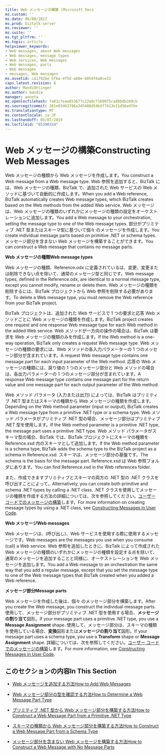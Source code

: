 ```yaml
---
title: Web メッセージの構築 |Microsoft Docs
ms.custom: ''
ms.date: 06/08/2017
ms.prod: biztalk-server
ms.reviewer: ''
ms.suite: ''
ms.tgt_pltfrm: ''
ms.topic: article
helpviewer_keywords:
- Web messages, about Web messages
- Web messages, message types
- Web services, Web messages
- Web messages, parts
- Web messages
- messages, Web messages
ms.assetid: ca1792be-5fba-4f5d-a88e-b854f6a8ce33
caps.latest.revision: 8
author: MandiOhlinger
ms.author: mandia
manager: anneta
ms.openlocfilehash: fa03c7eae853677c22a0c7160075cad8bdb269cb
ms.sourcegitcommit: 381e83d43796a345488d54b3f7413e11d56ad7be
ms.translationtype: MT
ms.contentlocale: ja-JP
ms.lasthandoff: 05/07/2019
ms.locfileid: "65390324"
---
```

# <a name="constructing-web-messages"></a><span data-ttu-id="17e83-102">Web メッセージの構築</span><span class="sxs-lookup"><span data-stu-id="17e83-102">Constructing Web Messages</span></span>
<span data-ttu-id="17e83-103">Web メッセージの種類から Web メッセージを作成します。</span><span class="sxs-lookup"><span data-stu-id="17e83-103">You construct a Web message from a Web message type.</span></span> <span data-ttu-id="17e83-104">Web 参照を追加すると、BizTalk には、Web メッセージの種類、BizTalk で、追加された Web サービスの Web メソッドに基づいて自動的に作成します。</span><span class="sxs-lookup"><span data-stu-id="17e83-104">When you add a Web reference, BizTalk automatically creates Web message types, which BizTalk creates based on the Web methods from the added Web service.</span></span> <span data-ttu-id="17e83-105">Web メッセージは、Web メッセージの種類のいずれかにメッセージの種類の設定をオーケストレーションに追加します。</span><span class="sxs-lookup"><span data-stu-id="17e83-105">You add a Web message to your orchestration, setting the message type to one of the Web message types.</span></span> <span data-ttu-id="17e83-106">部分がプリミティブ .NET 型またはスキーマ型に基づいて個々 のメッセージを作成します。</span><span class="sxs-lookup"><span data-stu-id="17e83-106">You create individual message parts based on primitive .NET or schema types.</span></span> <span data-ttu-id="17e83-107">メッセージ部分を含まない Web メッセージを構築することができます。</span><span class="sxs-lookup"><span data-stu-id="17e83-107">You can construct a Web message that contains no message parts.</span></span>  
  
 <span data-ttu-id="17e83-108">**Web メッセージの種類**</span><span class="sxs-lookup"><span data-stu-id="17e83-108">**Web message types**</span></span>  
  
 <span data-ttu-id="17e83-109">Web メッセージの種類、Reference.odx に定義されているは、変更、変更または削除できない点を除いて、通常のメッセージ型と同じです。</span><span class="sxs-lookup"><span data-stu-id="17e83-109">Web message types, defined in the Reference.odx, are identical to a normal message type, except you cannot modify, rename or delete them.</span></span> <span data-ttu-id="17e83-110">Web メッセージの種類を削除するには、BizTalk プロジェクトから Web 参照を削除する必要があります。</span><span class="sxs-lookup"><span data-stu-id="17e83-110">To delete a Web message type, you must remove the Web reference from your BizTalk project.</span></span>  
  
 <span data-ttu-id="17e83-111">BizTalk プロジェクトは、追加された Web サービスで 1 つの要求と応答 Web メソッドごとに Web メッセージの種類を作成します。</span><span class="sxs-lookup"><span data-stu-id="17e83-111">BizTalk project creates one request and one response Web message type for each Web method in the added Web service.</span></span> <span data-ttu-id="17e83-112">Web メソッドが一方向の操作の場合は、BizTalk は要求を Web メッセージの種類のみを作成します。</span><span class="sxs-lookup"><span data-stu-id="17e83-112">If the Web method is a one-way operation, BizTalk only creates a request Web message type.</span></span> <span data-ttu-id="17e83-113">Web メッセージの種類の要求には、Web メソッドの各入力パラメーターの 1 つのメッセージ部分が含まれています。</span><span class="sxs-lookup"><span data-stu-id="17e83-113">A request Web message type contains one message part for each input parameter of the Web method.</span></span> <span data-ttu-id="17e83-114">応答の Web メッセージの種類には、戻り値の 1 つのメッセージ部分と Web メソッドの場合は、各出力パラメーターの 1 つのメッセージ部分が含まれています。</span><span class="sxs-lookup"><span data-stu-id="17e83-114">A response Web message type contains one message part for the return value and one message part for each output parameter of the Web method.</span></span>  
  
 <span data-ttu-id="17e83-115">Web メソッド パラメータ (入力または出力) によっては、BizTalk はプリミティブ .NET 型またはスキーマの種類から Web メッセージの種類を作成します。</span><span class="sxs-lookup"><span data-stu-id="17e83-115">Depending on the Web method parameter (input or output), BizTalk creates a Web message type from a primitive .NET type or a schema type.</span></span> <span data-ttu-id="17e83-116">Web メソッド パラメータがプリミティブ .NET 型の場合、メッセージ部分はプリミティブ .NET 型を使用します。</span><span class="sxs-lookup"><span data-stu-id="17e83-116">If the Web method parameter is a primitive .NET type, the message part uses a primitive .NET type.</span></span> <span data-ttu-id="17e83-117">Web メソッド パラメータがスキーマ型の場合、BizTalk では、BizTalk プロジェクトにスキーマの種類を Reference.xsd 内のスキーマとして追加します。</span><span class="sxs-lookup"><span data-stu-id="17e83-117">If the Web method parameter is a schema type, BizTalk adds the schema type to the BizTalk project as a schema in Reference.xsd.</span></span> <span data-ttu-id="17e83-118">スキーマは、メッセージ部分の基盤です。</span><span class="sxs-lookup"><span data-stu-id="17e83-118">The schema is the basis for the message part.</span></span> <span data-ttu-id="17e83-119">Reference.xsd は Web 参照フォルダにあります。</span><span class="sxs-lookup"><span data-stu-id="17e83-119">You can find Reference.xsd in the Web references folder.</span></span>  
  
 <span data-ttu-id="17e83-120">また、作成できますプリミティブとスキーマの両方の .NET 型の .NET クラスを呼び出すことによって。</span><span class="sxs-lookup"><span data-stu-id="17e83-120">Alternatively, you can create both primitive and schema .NET types by calling a .NET class.</span></span> <span data-ttu-id="17e83-121">.NET クラスを使用してメッセージの種類を作成する方法の詳細については、次を参照してください。[ユーザー コードでのメッセージの構築](../core/constructing-messages-in-user-code.md)します。</span><span class="sxs-lookup"><span data-stu-id="17e83-121">For more information on creating message types by using a .NET class, see [Constructing Messages in User Code](../core/constructing-messages-in-user-code.md).</span></span>  
  
 <span data-ttu-id="17e83-122">**Web メッセージ**</span><span class="sxs-lookup"><span data-stu-id="17e83-122">**Web messages**</span></span>  
  
 <span data-ttu-id="17e83-123">Web メッセージは、(呼び出し)、Web サービスを使用する際に使用するメッセージです。</span><span class="sxs-lookup"><span data-stu-id="17e83-123">Web messages are the messages you use when you consume (call) a Web service.</span></span> <span data-ttu-id="17e83-124">Web 参照を追加したときに、BizTalk によって作成された Web メッセージの種類のいずれかにメッセージの種類を設定する点を除いて、通常のメッセージを追加することと同様に、オーケストレーションを Web メッセージを追加します。</span><span class="sxs-lookup"><span data-stu-id="17e83-124">You add a Web message to an orchestration the same way that you add a regular message, except that you set the message type to one of the Web message types that BizTalk created when you added a Web reference.</span></span>  
  
 <span data-ttu-id="17e83-125">**メッセージ部分**</span><span class="sxs-lookup"><span data-stu-id="17e83-125">**Message parts**</span></span>  
  
 <span data-ttu-id="17e83-126">Web メッセージを作成した後は、個々 のメッセージ部分を構築します。</span><span class="sxs-lookup"><span data-stu-id="17e83-126">After you create the Web message, you construct the individual message parts.</span></span> <span data-ttu-id="17e83-127">使用して、メッセージ部分がプリミティブ .NET 型を使用する場合、**メッセージの割り当て**図形。</span><span class="sxs-lookup"><span data-stu-id="17e83-127">If your message part uses a primitive .NET type, you use a **Message Assignment** shape.</span></span> <span data-ttu-id="17e83-128">使用して、メッセージ部分は、スキーマの種類を使用している場合、**変換**図形または**メッセージの割り当て**図形。</span><span class="sxs-lookup"><span data-stu-id="17e83-128">If your message part uses a schema type, you use a **Transform** shape or **Message Assignment** shape.</span></span> <span data-ttu-id="17e83-129">詳細については、次を参照してください。[ユーザー コードでのメッセージの構築](../core/constructing-messages-in-user-code.md)します。</span><span class="sxs-lookup"><span data-stu-id="17e83-129">For more information, see [Constructing Messages in User Code](../core/constructing-messages-in-user-code.md).</span></span>  
  
## <a name="in-this-section"></a><span data-ttu-id="17e83-130">このセクションの内容</span><span class="sxs-lookup"><span data-stu-id="17e83-130">In This Section</span></span>  
  
-   [<span data-ttu-id="17e83-131">Web メッセージを追加する方法</span><span class="sxs-lookup"><span data-stu-id="17e83-131">How to Add Web Messages</span></span>](../core/how-to-add-web-messages.md)  
  
-   [<span data-ttu-id="17e83-132">Web メッセージ部分の型を確認する方法</span><span class="sxs-lookup"><span data-stu-id="17e83-132">How to Determine a Web Message Part Type</span></span>](../core/how-to-determine-a-web-message-part-type.md)  
  
-   [<span data-ttu-id="17e83-133">プリミティブ .NET 型から Web メッセージ部分を構築する方法</span><span class="sxs-lookup"><span data-stu-id="17e83-133">How to Construct a Web Message Part from a Primitive .NET Type</span></span>](../core/how-to-construct-a-web-message-part-from-a-primitive-net-type.md)  
  
-   [<span data-ttu-id="17e83-134">スキーマの種類から Web メッセージ部分を構築する方法</span><span class="sxs-lookup"><span data-stu-id="17e83-134">How to Construct a Web Message Part from a Schema Type</span></span>](../core/how-to-construct-a-web-message-part-from-a-schema-type.md)  
  
-   [<span data-ttu-id="17e83-135">メッセージ部分を含まない Web メッセージを構築する方法</span><span class="sxs-lookup"><span data-stu-id="17e83-135">How to Construct a Web Message with No Message Parts</span></span>](../core/how-to-construct-a-web-message-with-no-message-parts.md)